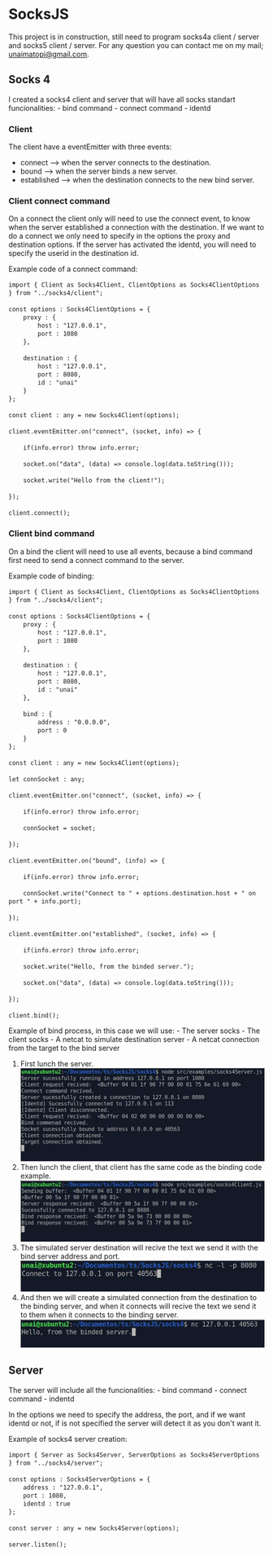 # SocksJS
This project is in construction, still need to program socks4a client / server and socks5 client / server. For any question you can contact me on my mail; unaimatopi@gmail.com.

## Socks 4
I created a socks4 client and server that will have all socks standart funcionalities:
	- bind command
	- connect command
	- identd

### Client
The client have a eventEmitter with three events:
  - connect --> when the server connects to the destination.
  - bound --> when the server binds a new server.
  - established --> when the destination connects to the new bind server.

### Client connect command
On a connect the client only will need to use the connect event, to know when the server established a connection with the destination. 
If we want to do a connect we only need to specify in the options the proxy and destination options.
If the server has activated the identd, you will need to specify the userid in the destination id.

Example code of a connect command:

```
import { Client as Socks4Client, ClientOptions as Socks4ClientOptions } from "../socks4/client";

const options : Socks4ClientOptions = {
	proxy : {
		host : "127.0.0.1",
		port : 1080
	},
	
	destination : {
		host : "127.0.0.1",
		port : 8080,
		id : "unai"
	}	
};

const client : any = new Socks4Client(options);

client.eventEmitter.on("connect", (socket, info) => {

	if(info.error) throw info.error;
	
	socket.on("data", (data) => console.log(data.toString()));
	
	socket.write("Hello from the client!");
	
});

client.connect();
```
### Client bind command
On a bind the client will need to use all events, because a bind command first need to send a connect command to the server.

Example code of binding:

```
import { Client as Socks4Client, ClientOptions as Socks4ClientOptions } from "../socks4/client";

const options : Socks4ClientOptions = {
	proxy : {
		host : "127.0.0.1",
		port : 1080
	},
	
	destination : {
		host : "127.0.0.1",
		port : 8080,
		id : "unai"
	},
	
	bind : {
		address : "0.0.0.0",
		port : 0
	}	
};

const client : any = new Socks4Client(options);

let connSocket : any;

client.eventEmitter.on("connect", (socket, info) => {

	if(info.error) throw info.error;
	
	connSocket = socket;

});

client.eventEmitter.on("bound", (info) => {
	
	if(info.error) throw info.error;

	connSocket.write("Connect to " + options.destination.host + " on port " + info.port);

});

client.eventEmitter.on("established", (socket, info) => {
	
	if(info.error) throw info.error;

	socket.write("Hello, from the binded server.");

	socket.on("data", (data) => console.log(data.toString()));

});

client.bind();
```

Example of bind process, in this case we will use:
	- The server socks
	- The client socks
	- A netcat to simulate destination server
	- A netcat connection from the target to the bind server
	
1. First lunch the server.
!["Server launch"](https://raw.githubusercontent.com/unaiiM/SocksJS/main/img/socks4server.png)
2. Then lunch the client, that client has the same code as the binding code example.
!["Client launch"](https://raw.githubusercontent.com/unaiiM/SocksJS/main/img/socks4client.png)
3. The simulated server destination will recive the text we send it with the bind server address and port.
!["Destination server"](https://raw.githubusercontent.com/unaiiM/SocksJS/main/img/socks4simulatedserver.png) 
4. And then we will create a simulated connection from the destination to the binding server, and when it connects will recive the text we send it to them when it connects to the binding server.
!["Connection binding"](https://raw.githubusercontent.com/unaiiM/SocksJS/main/img/socks4simulatedconnection.png) 

## Server
The server will include all the funcionalities:
	- bind command
	- connect command
	- indentd

In the options we need to specify the address, the port, and if we want identd or not, if is not specified the server will detect it as you don't want it.

Example of socks4 server creation:

```
import { Server as Socks4Server, ServerOptions as Socks4ServerOptions } from "../socks4/server";

const options : Socks4ServerOptions = {
	address : "127.0.0.1",
	port : 1080,
	identd : true 	
};

const server : any = new Socks4Server(options); 

server.listen();
```
